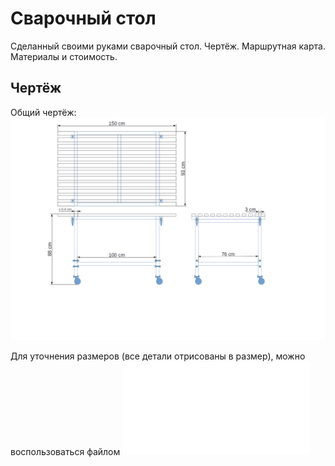 # Сварочный стол
Сделанный своими руками сварочный стол.
Чертёж. Маршрутная карта. Материалы и стоимость.

## Чертёж
Общий чертёж:
![Drawing](./docs/table.png)

Для уточнения размеров (все детали отрисованы в размер), можно воспользоваться
файлом ![](./docs/table.odg)
